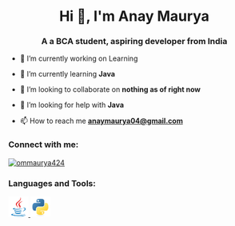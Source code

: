 <h1 align="center">Hi 👋, I'm Anay Maurya</h1>
<h3 align="center">A a BCA student, aspiring developer from India</h3>

- 🔭 I’m currently working on Learning

- 🌱 I’m currently learning **Java**

- 👯 I’m looking to collaborate on **nothing as of right now**

- 🤝 I’m looking for help with **Java**

- 📫 How to reach me **anaymaurya04@gmail.com**

<h3 align="left">Connect with me:</h3>
<p align="left">
<a href="https://twitter.com/anaymaurya4" target="blank"><img align="center" src="https://raw.githubusercontent.com/rahuldkjain/github-profile-readme-generator/master/src/images/icons/Social/twitter.svg" alt="ommaurya424" height="30" width="40" /></a>
</p>

<h3 align="left">Languages and Tools:</h3>
<p align="left"> <a href="https://www.java.com" target="_blank" rel="noreferrer"> <img src="https://raw.githubusercontent.com/devicons/devicon/master/icons/java/java-original.svg" alt="java" width="40" height="40"/> </a> <a href="https://www.python.org" target="_blank" rel="noreferrer"> <img src="https://raw.githubusercontent.com/devicons/devicon/master/icons/python/python-original.svg" alt="python" width="40" height="40"/> </a> </p>

